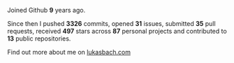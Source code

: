 Joined Github **9** years ago.

Since then I pushed **3326** commits, opened **31** issues, submitted **35** pull requests, received **497** stars across **87** personal projects and contributed to **13** public repositories.

Find out more about me on [lukasbach.com](https://lukasbach.com)
